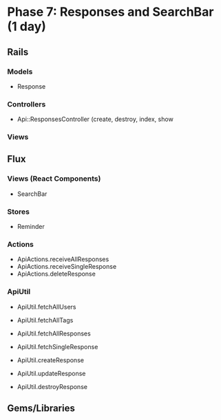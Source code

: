 # Phase 7: Responses and SearchBar (1 day)

## Rails
### Models
* Response

### Controllers
* Api::ResponsesController (create, destroy, index, show

### Views

## Flux
### Views (React Components)
* SearchBar

### Stores
* Reminder

### Actions
* ApiActions.receiveAllResponses
* ApiActions.receiveSingleResponse
* ApiActions.deleteResponse

### ApiUtil
* ApiUtil.fetchAllUsers
* ApiUtil.fetchAllTags

* ApiUtil.fetchAllResponses
* ApiUtil.fetchSingleResponse
* ApiUtil.createResponse
* ApiUtil.updateResponse
* ApiUtil.destroyResponse

## Gems/Libraries
